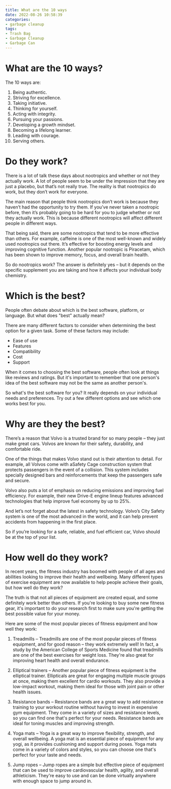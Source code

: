 ```yaml
---
title: What are the 10 ways
date: 2022-08-26 10:58:39
categories:
- garbage cleanup
tags:
- Trash Bag
- Garbage Cleanup
- Garbage Can
---
```



#  What are the 10 ways?

The 10 ways are:

1. Being authentic.
2. Striving for excellence.
3. Taking initiative.
4. Thinking for yourself.
5. Acting with integrity.
6. Pursuing your passions.
7. Developing a growth mindset.
8. Becoming a lifelong learner.
9. Leading with courage.
10. Serving others.

#  Do they work?

There is a lot of talk these days about nootropics and whether or not they actually work. A lot of people seem to be under the impression that they are just a placebo, but that’s not really true. The reality is that nootropics do work, but they don’t work for everyone.

The main reason that people think nootropics don’t work is because they haven’t had the opportunity to try them. If you’ve never taken a nootropic before, then it’s probably going to be hard for you to judge whether or not they actually work. This is because different nootropics will affect different people in different ways.

That being said, there are some nootropics that tend to be more effective than others. For example, caffeine is one of the most well-known and widely used nootropics out there. It’s effective for boosting energy levels and improving cognitive function. Another popular nootropic is Piracetam, which has been shown to improve memory, focus, and overall brain health.

So do nootropics work? The answer is definitely yes – but it depends on the specific supplement you are taking and how it affects your individual body chemistry.

#  Which is the best?

People often debate about which is the best software, platform, or language. But what does "best" actually mean?

There are many different factors to consider when determining the best option for a given task. Some of these factors may include:

* Ease of use
* Features
* Compatibility
* Cost
* Support

When it comes to choosing the best software, people often look at things like reviews and ratings. But it's important to remember that one person's idea of the best software may not be the same as another person's.

So what's the best software for you? It really depends on your individual needs and preferences. Try out a few different options and see which one works best for you.

#  Why are they the best?

There’s a reason that Volvo is a trusted brand for so many people – they just make great cars. Volvos are known for their safety, durability, and comfortable ride.

One of the things that makes Volvo stand out is their attention to detail. For example, all Volvos come with aSafety Cage construction system that protects passengers in the event of a collision. This system includes specially designed bars and reinforcements that keep the passengers safe and secure.

Volvo also puts a lot of emphasis on reducing emissions and improving fuel efficiency. For example, their new Drive-E engine lineup features advanced technologies that help improve fuel economy by up to 25%.

And let’s not forget about the latest in safety technology. Volvo’s City Safety system is one of the most advanced in the world, and it can help prevent accidents from happening in the first place.

So if you’re looking for a safe, reliable, and fuel efficient car, Volvo should be at the top of your list.

#  How well do they work?

In recent years, the fitness industry has boomed with people of all ages and abilities looking to improve their health and wellbeing. Many different types of exercise equipment are now available to help people achieve their goals, but how well do they work?

The truth is that not all pieces of equipment are created equal, and some definitely work better than others. If you're looking to buy some new fitness gear, it's important to do your research first to make sure you're getting the best possible value for your money.

Here are some of the most popular pieces of fitness equipment and how well they work:

1. Treadmills – Treadmills are one of the most popular pieces of fitness equipment, and for good reason – they work extremely well! In fact, a study by the American College of Sports Medicine found that treadmills are one of the best exercises for weight loss. They're also great for improving heart health and overall endurance.

2. Elliptical trainers – Another popular piece of fitness equipment is the elliptical trainer. Ellipticals are great for engaging multiple muscle groups at once, making them excellent for cardio workouts. They also provide a low-impact workout, making them ideal for those with joint pain or other health issues.

3. Resistance bands – Resistance bands are a great way to add resistance training to your workout routine without having to invest in expensive gym equipment. They come in a variety of sizes and resistance levels, so you can find one that's perfect for your needs. Resistance bands are ideal for toning muscles and improving strength.

4. Yoga mats – Yoga is a great way to improve flexibility, strength, and overall wellbeing. A yoga mat is an essential piece of equipment for any yogi, as it provides cushioning and support during poses. Yoga mats come in a variety of colors and styles, so you can choose one that's perfect for your taste and needs.

5. Jump ropes – Jump ropes are a simple but effective piece of equipment that can be used to improve cardiovascular health, agility, and overall athleticism. They're easy to use and can be done virtually anywhere with enough space to jump around in.